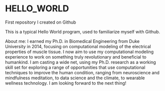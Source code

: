 # HELLO_WORLD
First repository I created on Github

This is a typical Hello World program, used to familiarize myself with Github.

About me:
I earned my Ph.D. in Biomedical Engineering from Duke University in 2014, focusing on computational modeling of the electrical properties of muscle tissue.  I now aim to use my computational modeling experience to work on something truly revolutionary and beneficial to humankind.   I am casting a wide net, using my Ph.D. research as a working skill set for exploring a range of opportunities that use computational techniques to improve the human condition, ranging from neuroscience and mindfulness meditation, to data science and the climate, to wearable wellness technology.   I am looking forward to the next thing!

